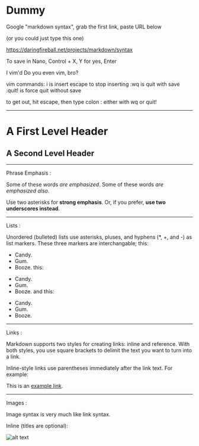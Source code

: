 # Dummy

Google "markdown syntax", grab the first link, paste URL below

(or you could just type this one)

https://daringfireball.net/projects/markdown/syntax

To save in Nano, Control + X, Y for yes, Enter

I vim'd
Do you even vim, bro?

vim commands:
i is insert
escape to stop inserting
:wq is quit with save
:quit! is force quit without save

to get out, hit escape, then type colon :
either with wq or quit!

------------------------------------------------------------------------------

A First Level Header
====================

A Second Level Header
---------------------

------------------------------------------------------------------------------

Phrase Emphasis :

Some of these words *are emphasized*.
Some of these words _are emphasized also_.

Use two asterisks for **strong emphasis**.
Or, if you prefer, __use two underscores instead__.

------------------------------------------------------------------------------

Lists :

Unordered (bulleted) lists use asterisks, pluses, and hyphens (*, +, and -) as list markers. These three markers are interchangable; this:

*   Candy.
*   Gum.
*   Booze.
this:

+   Candy.
+   Gum.
+   Booze.
and this:

-   Candy.
-   Gum.
-   Booze.

------------------------------------------------------------------------------

Links :

Markdown supports two styles for creating links: inline and reference. With both styles, you use square brackets to delimit the text you want to turn into a link.

Inline-style links use parentheses immediately after the link text. For example:

This is an [example link](http://example.com/).

------------------------------------------------------------------------------

Images :

Image syntax is very much like link syntax.

Inline (titles are optional):

![alt text](/path/to/img.jpg "Title")
